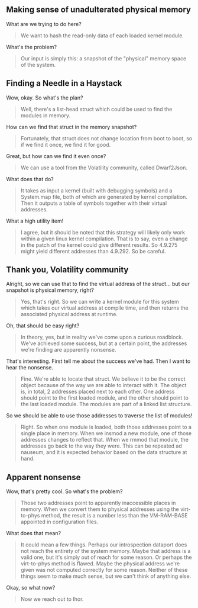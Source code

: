 ## Making sense of unadulterated physical memory

What are we trying to do here?
> We want to hash the read-only data of each loaded kernel module.

What's the problem?
> Our input is simply this: a snapshot of the "physical" memory space of the system.

## Finding a Needle in a Haystack

Wow, okay. So what's the plan?
> Well, there's a list-head struct which could be used to find the modules in memory.

How can we find that struct in the memory snapshot?
> Fortunately, that struct does not change location from boot to boot, so if we find it once, we find it for good.

Great, but how can we find it even once?
> We can use a tool from the Volatility community, called Dwarf2Json.

What does that do?
> It takes as input a kernel (built with debugging symbols) and a System.map
> file, both of which are generated by kernel compilation. Then it outputs a
> table of symbols together with their virtual addresses.

What a high utility item!
> I agree, but it should be noted that this strategy will likely only work
> within a given linux kernel compilation. That is to say, even a change in the
> patch of the kernel could give different results. So 4.9.275 might yield
> different addresses than 4.9.292. So be careful.

## Thank you, Volatility community

Alright, so we can use that to find the virtual address of the struct... but our snapshot is physical memory, right?
> Yes, that's right. So we can write a kernel module for this system which
> takes our virtual address at compile time, and then returns the associated
> physical address at runtime.

Oh, that should be easy right?
> In theory, yes, but in reality we've come upon a curious roadblock. We've
> achieved some success, but at a certain point, the addresses we're finding
> are apparently nonsense.

That's interesting. First tell me about the success we've had. Then I want to hear the nonsense.
> Fine. We're able to locate that struct. We believe it to be the correct
> object because of the way we are able to interact with it. The object is, in
> total, 2 addresses placed next to each other. One address should point to the
> first loaded module, and the other should point to the last loaded module.
> The modules are part of a linked list structure.

So we should be able to use those addresses to traverse the list of modules!
> Right. So when one module is loaded, both those addresses point to a single
> place in memory. When we insmod a new module, one of those addresses changes
> to reflect that. When we rmmod that module, the addresses go back to the way
> they were. This can be repeated ad nauseum, and it is expected behavior based
> on the data structure at hand.

## Apparent nonsense

Wow, that's pretty cool. So what's the problem?
> Those two addresses point to apparently inaccessible places in memory. When
> we convert them to physical addresses using the virt-to-phys method, the
> result is a number less than the VM-RAM-BASE appointed in configuration
> files.

What does that mean?
> It could mean a few things. Perhaps our introspection dataport does not reach
> the entirety of the system memory. Maybe that address is a valid one, but
> it's simply out of reach for some reason. Or perhaps the virt-to-phys method
> is flawed. Maybe the physical address we're given was not computed correctly
> for some reason. Neither of these things seem to make much sense, but we
> can't think of anything else.

Okay, so what now?
> Now we reach out to Ihor.
